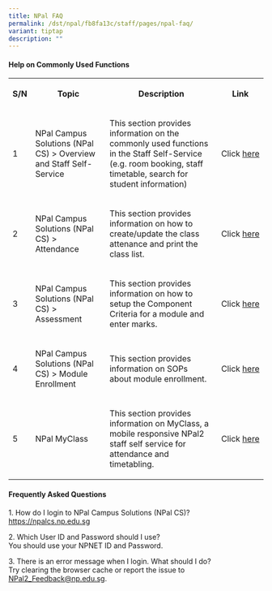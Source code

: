```yaml
---
title: NPal FAQ
permalink: /dst/npal/fb8fa13c/staff/pages/npal-faq/
variant: tiptap
description: ""
---
```

<h4><strong>Help on Commonly Used Functions<br></strong></h4>
<table style="minWidth: 100px">
<colgroup>
<col>
<col>
<col>
<col>
</colgroup>
<tbody>
<tr>
<th rowspan="1" colspan="1">
<p><strong>S/N</strong>
</p>
</th>
<th rowspan="1" colspan="1">
<p><strong>​Topic</strong>
</p>
</th>
<th rowspan="1" colspan="1">
<p><strong>​Description</strong>
</p>
</th>
<th rowspan="1" colspan="1">
<p><strong>​​Link</strong>
</p>
</th>
</tr>
<tr>
<td rowspan="1" colspan="1">
<p>​1
<br>
</p>
</td>
<td rowspan="1" colspan="1">
<p>​NPal Campus Solutions (NPal CS) &gt; Overview and Staff Self-Service
<br>
</p>
</td>
<td rowspan="1" colspan="1">
<p>​This section provides information on the commonly used functions in the
Staff Self-Service (e.g. room booking, staff timeta​​ble, search for student
information)
<br>
</p>
</td>
<td rowspan="1" colspan="1">
<p>​Click&nbsp;<a href="https://connectnpedu.sharepoint.com/:b:/r/sites/Helpdesk/Shared%20Documents/ITConNPal/02%20Staff%20Self-Service.pdf?csf=1&amp;web=1&amp;e=wKg6e8" rel="noopener noreferrer nofollow" target="_blank">here</a>
<br>
</p>
</td>
</tr>
<tr>
<td rowspan="1" colspan="1">
<p>​2
<br>
</p>
</td>
<td rowspan="1" colspan="1">
<p>​NPal Campus Solutions (NPal CS) &gt; Attendance​
<br>
</p>
</td>
<td rowspan="1" colspan="1">
<p>​This section provides information on how to create/update the class attenance
and print the class list.
<br>
</p>
</td>
<td rowspan="1" colspan="1">
<p>​Click&nbsp;<a href="https://connectnpedu.sharepoint.com/:b:/r/sites/Helpdesk/Shared%20Documents/ITConNPal/03%20NPal%20CS%20Attendance.pdf?csf=1&amp;web=1&amp;e=5zol2I" rel="noopener noreferrer nofollow" target="_blank">here</a>
<br>
</p>
</td>
</tr>
<tr>
<td rowspan="1" colspan="1">
<p>​3
<br>
</p>
</td>
<td rowspan="1" colspan="1">
<p>​NPal Campus Solutions (NPal CS) &gt; Assessment
<br>
</p>
</td>
<td rowspan="1" colspan="1">
<p>​This section provides information on how to setup the Component Criteria
for a module and enter marks.
<br>
</p>
</td>
<td rowspan="1" colspan="1">
<p>​Click&nbsp;<a href="https://connectnpedu.sharepoint.com/:b:/r/sites/Helpdesk/Shared%20Documents/ITConNPal/04%20NPal%20CS%20Assessment.pdf?csf=1&amp;web=1&amp;e=MptSPx" rel="noopener noreferrer nofollow" target="_blank">here</a>
<br>
</p>
</td>
</tr>
<tr>
<td rowspan="1" colspan="1">
<p>​4</p>
</td>
<td rowspan="1" colspan="1">
<p>​NPal Campus Solutions (NPal CS) &gt; Module Enrollment​</p>
</td>
<td rowspan="1" colspan="1">
<p>​This&nbsp;section provides information on SOPs about&nbsp;module enrollment.</p>
</td>
<td rowspan="1" colspan="1">
<p>​Click&nbsp;<a href="https://mars.np.edu.sg/aa/downloadables/enrol_sp.html" rel="noopener noreferrer nofollow" target="_blank">here</a>
</p>
</td>
</tr>
<tr>
<td rowspan="1" colspan="1">
<p>​5​​
<br>
</p>
</td>
<td rowspan="1" colspan="1">
<p>​NPal MyClass</p>
</td>
<td rowspan="1" colspan="1">
<p>This section provides information on MyClass, a mobile responsive NPal2
staff self service for attendance and timetabling.​
<br>
</p>
</td>
<td rowspan="1" colspan="1">
<p>Click​&nbsp;<a href="https://connectnpedu.sharepoint.com/:b:/r/sites/Helpdesk/Shared%20Documents/ITConNPal/05%20NPal%20MyClass.pdf?csf=1&amp;web=1&amp;e=3C4tqZ" rel="noopener noreferrer nofollow" target="_blank">her​e​</a>
</p>
</td>
</tr>
</tbody>
</table>
<h4><strong>Frequently Asked Questions</strong></h4>
<p>1. How do I login to NPal Campus Solutions (NPal CS)?
<br><a href="https://npweb.np.edu.sg/np/helpdesk/Documents/ITConNPal/02%20Staff%20Self-Service.pdf" rel="noopener noreferrer nofollow" target="_blank">https://npalcs.np.edu.sg<br></a>
</p>
<p>2. Which User ID and Password should I use?
<br>You should use your NPNET ID and Password.
<br>
</p>
<p>3. There is an error message when I login. What should I do?
<br>Try clearing the browser cache&nbsp;or report the issue to <a href="mailto:NPal2_Feedback@np.edu.sg" rel="noopener nofollow" target="_blank">NPal2_Feedback@np.edu.sg</a>.</p>
<p></p>